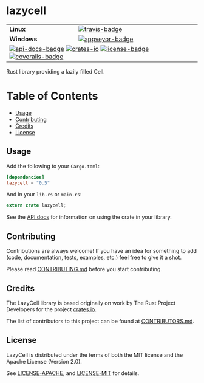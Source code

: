 # lazycell

<table>
    <tr>
        <td><strong>Linux</strong></td>
        <td><a href="https://travis-ci.org/indiv0/lazycell" title="Travis Build Status"><img src="https://travis-ci.org/indiv0/lazycell.svg?branch=master" alt="travis-badge"></img></a></td>
    </tr>
    <tr>
        <td><strong>Windows</strong></td>
        <td><a href="https://ci.appveyor.com/project/indiv0/lazycell" title="Appveyor Build Status"><img src="https://ci.appveyor.com/api/projects/status/8sql0kict385l3cy?svg=true" alt="appveyor-badge"></img></a></td>
    </tr>
    <tr>
        <td colspan="2">
            <a href="https://indiv0.github.io/lazycell/lazycell" title="API Docs"><img src="https://img.shields.io/badge/API-docs-blue.svg" alt="api-docs-badge"></img></a>
            <a href="https://crates.io/crates/lazycell" title="Crates.io"><img src="https://img.shields.io/crates/v/lazycell.svg" alt="crates-io"></img></a>
            <a href="#license" title="License: MIT/Apache-2.0"><img src="https://img.shields.io/crates/l/lazycell.svg" alt="license-badge"></img></a>
            <a href="https://coveralls.io/github/indiv0/lazycell?branch=master" title="Coverage Status"><img src="https://coveralls.io/repos/github/indiv0/lazycell/badge.svg?branch=master" alt="coveralls-badge"></img></a>
        </td>
    </tr>
</table>

Rust library providing a lazily filled Cell.

# Table of Contents

* [Usage](#usage)
* [Contributing](#contributing)
* [Credits](#credits)
* [License](#license)

## Usage

Add the following to your `Cargo.toml`:

```toml
[dependencies]
lazycell = "0.5"
```

And in your `lib.rs` or `main.rs`:

```rust
extern crate lazycell;
```

See the [API docs][api-docs] for information on using the crate in your library.

## Contributing

Contributions are always welcome!
If you have an idea for something to add (code, documentation, tests, examples,
etc.) feel free to give it a shot.

Please read [CONTRIBUTING.md][contributing] before you start contributing.

## Credits

The LazyCell library is based originally on work by The Rust Project Developers
for the project [crates.io][crates-io-repo].

The list of contributors to this project can be found at
[CONTRIBUTORS.md][contributors].

## License

LazyCell is distributed under the terms of both the MIT license and the Apache
License (Version 2.0).

See [LICENSE-APACHE][license-apache], and [LICENSE-MIT][license-mit] for details.

[api-docs]: https://indiv0.github.io/lazycell/lazycell
[contributing]: https://github.com/indiv0/lazycell/blob/master/CONTRIBUTING.md "Contribution Guide"
[contributors]: https://github.com/indiv0/lazycell/blob/master/CONTRIBUTORS.md "List of Contributors"
[crates-io-repo]: https://github.com/rust-lang/crates.io "rust-lang/crates.io: Source code for crates.io"
[license-apache]: https://github.com/indiv0/lazycell/blob/master/LICENSE-APACHE "Apache-2.0 License"
[license-mit]: https://github.com/indiv0/lazycell/blob/master/LICENSE-MIT "MIT License"
